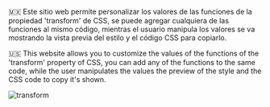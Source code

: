 🇲🇽 Este sitio web permite personalizar los valores de las funciones de la propiedad 'transform' de CSS, se puede agregar cualquiera de las funciones al mismo código, mientras 
el usuario manipula los valores se va mostrando la vista previa del estilo y el código CSS para copiarlo.

🇺🇸 This website allows you to customize the values of the functions of the 'transform' property of CSS, you can add any of the functions to the same code, while the user manipulates the values the preview of the style and the CSS code to copy it's shown. 

![transform](https://github.com/user-attachments/assets/811eeeec-ae91-498b-9e77-2322039c5383)
